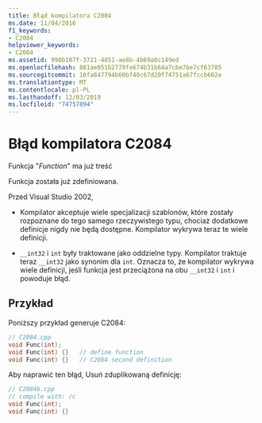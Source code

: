 ```yaml
---
title: Błąd kompilatora C2084
ms.date: 11/04/2016
f1_keywords:
- C2084
helpviewer_keywords:
- C2084
ms.assetid: 990b107f-3721-4851-ae8b-4b69a8c149ed
ms.openlocfilehash: 881ae051b2779fe674b31b64a7cbe7be7cf63705
ms.sourcegitcommit: 16fa847794b60bf40c67d20f74751a67fccb602e
ms.translationtype: MT
ms.contentlocale: pl-PL
ms.lasthandoff: 12/03/2019
ms.locfileid: "74757894"
---
```

# <a name="compiler-error-c2084"></a>Błąd kompilatora C2084

Funkcja "*Function*" ma już treść

Funkcja została już zdefiniowana.

Przed Visual Studio 2002,

- Kompilator akceptuje wiele specjalizacji szablonów, które zostały rozpoznane do tego samego rzeczywistego typu, chociaż dodatkowe definicje nigdy nie będą dostępne. Kompilator wykrywa teraz te wiele definicji.

- `__int32` i `int` były traktowane jako oddzielne typy. Kompilator traktuje teraz `__int32` jako synonim dla `int`. Oznacza to, że kompilator wykrywa wiele definicji, jeśli funkcja jest przeciążona na obu `__int32` i `int` i powoduje błąd.

## <a name="example"></a>Przykład

Poniższy przykład generuje C2084:

```cpp
// C2084.cpp
void Func(int);
void Func(int) {}   // define function
void Func(int) {}   // C2084 second definition
```

Aby naprawić ten błąd, Usuń zduplikowaną definicję:

```cpp
// C2084b.cpp
// compile with: /c
void Func(int);
void Func(int) {}
```
